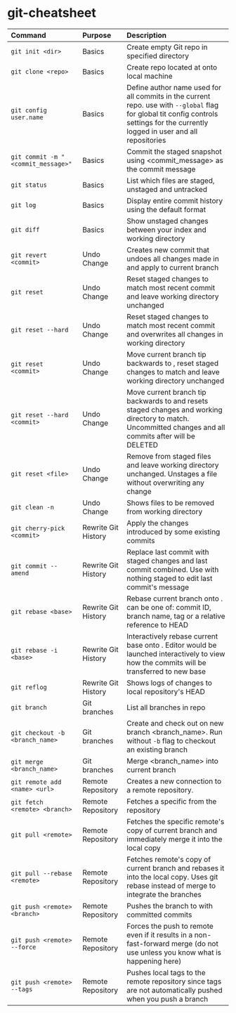 # git-cheatsheet

| Command | Purpose | Description |
| :-- | :-- | :-- |
| `git init <dir>` | Basics | Create empty Git repo in specified directory |
| `git clone <repo>` | Basics | Create repo located at <repo> onto local machine |
| `git config user.name` | Basics | Define author name used for all commits in the current repo. use with `--global` flag for global tit config controls settings for the currently logged in user and all repositories|
|`git commit -m "<commit_message>"` | Basics | Commit the staged snapshot using <commit_message> as the commit message |
|`git status` | Basics | List which files are staged, unstaged and untracked |
|`git log` | Basics | Display entire commit history using the default format |
|`git diff` | Basics | Show unstaged changes between your index and working directory |
|`git revert <commit>` | Undo Change | Creates new commit that undoes all changes made in <commit> and apply to current branch |
|`git reset` | Undo Change | Reset staged changes to match most recent commit and leave working directory unchanged |
|`git reset --hard` | Undo Change | Reset staged changes to match most recent commit and overwrites all changes in working directory |
|`git reset <commit>` | Undo Change | Move current branch tip backwards to <commit>, reset staged changes to match and leave working directory unchanged |
|`git reset --hard <commit>` | Undo Change | Move current branch tip backwards to <commit> and resets staged changes and working directory to match. Uncommitted changes and all commits after <commit> will be DELETED |
|`git reset <file>` | Undo Change | Remove <file> from staged files and leave working directory unchanged. Unstages a file without overwriting any change |
|`git clean -n` | Undo Change | Shows files to be removed from working directory |
|`git cherry-pick <commit>` | Rewrite Git History | Apply the changes introduced by some existing commits |
|`git commit --amend` | Rewrite Git History | Replace last commit with staged changes and last commit combined. Use with nothing staged to edit last commit's message |
|`git rebase <base>` | Rewrite Git History | Rebase current branch onto <base>. <base> can be one of: commit ID, branch name, tag or a relative reference to HEAD |
|`git rebase -i <base>` | Rewrite Git History | Interactively rebase current base onto <base>. Editor would be launched interactively to view how the commits will be transferred to new base |
|`git reflog` | Rewrite Git History | Shows logs of changes to local repository's HEAD |
|`git branch` | Git branches | List all branches in repo |
|`git checkout -b <branch_name>` | Git branches | Create and check out on new branch <branch_name>. Run without `-b` flag to checkout an existing branch |
|`git merge <branch_name>` | Git branches | Merge <branch_name> into current branch |
|`git remote add <name> <url>` | Remote Repository | Creates a new connection to a remote repository. |
|`git fetch <remote> <branch>` | Remote Repository | Fetches a specific <branch> from the repository |
|`git pull <remote>` | Remote Repository | Fetches the specific <branch> remote's copy of current branch and immediately merge it into the local copy |
|`git pull --rebase <remote>` | Remote Repository | Fetches remote's copy of current branch and rebases it into the local copy. Uses git rebase instead of merge to integrate the branches |
|`git push <remote> <branch>` | Remote Repository | Pushes the branch to <remote> with committed commits |
|`git push <remote> --force` | Remote Repository | Forces the push to remote even if it results in a non-fast-forward merge (do not use unless you know what is happening here) |
|`git push <remote> --tags` | Remote Repository | Pushes local tags to the remote repository since tags are not automatically pushed when you push a branch |